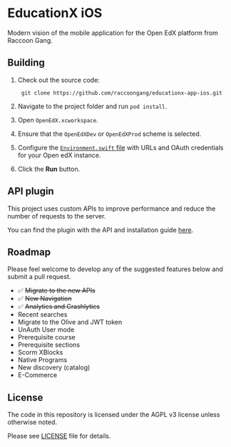 # EducationX iOS

Modern vision of the mobile application for the Open EdX platform from Raccoon Gang.

## Building
1. Check out the source code:

        git clone https://github.com/raccoongang/educationx-app-ios.git

2. Navigate to the project folder and run ``pod install``.

3. Open ``OpenEdX.xcworkspace``.

4. Ensure that the ``OpenEdXDev`` or ``OpenEdXProd`` scheme is selected.

5. Configure the [``Environment.swift`` file](https://github.com/raccoongang/new-edx-app-ios/blob/main/OpenEdX/Environment.swift) with URLs and OAuth credentials for your Open edX instance.

6. Click the **Run** button.

## API plugin
This project uses custom APIs to improve performance and reduce the number of requests to the server.

You can find the plugin with the API and installation guide [here](https://github.com/raccoongang/mobile-api-extensions).

## Roadmap
Please feel welcome to develop any of the suggested features below and submit a pull request.

- ✅ ~~Migrate to the new APIs~~
- ✅ ~~New Navigation~~
- ✅ ~~Analytics and Crashlytics~~
- Recent searches
- Migrate to the Olive and JWT token
- UnAuth User mode
- Prerequisite course
- Prerequisite sections
- Scorm XBlocks
- Native Programs
- New discovery (catalog)
- E-Commerce

## License
The code in this repository is licensed under the AGPL v3 license unless otherwise noted.

Please see [LICENSE](https://github.com/raccoongang/educationx-app-ios/blob/main/LICENSE) file for details.
